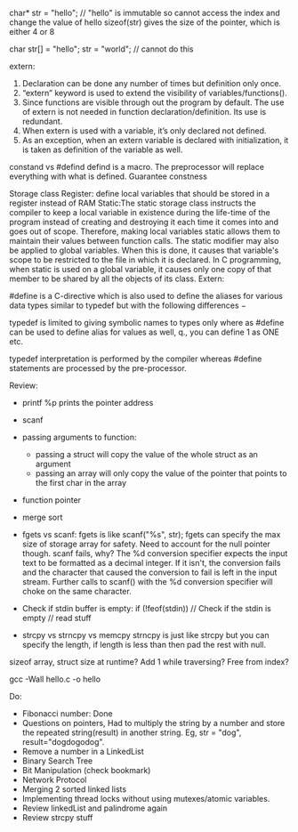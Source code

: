 


char* str = "hello"; // "hello" is immutable so cannot access the index and change the value of hello
sizeof(str) gives the size of the pointer, which is either 4 or 8

char str[] = "hello";
str = "world"; // cannot do this

extern:
1. Declaration can be done any number of times but definition only once.
2. “extern” keyword is used to extend the visibility of variables/functions().
3. Since functions are visible through out the program by default. The use of extern is not needed in function declaration/definition. Its use is redundant.
4. When extern is used with a variable, it’s only declared not defined.
5. As an exception, when an extern variable is declared with initialization, it is taken as definition of the variable as well.

constand vs #defind
defind is a macro. The preprocessor will replace everything with what is defined. Guarantee constness

Storage class
Register: define local variables that should be stored in a register instead of RAM
Static:The static storage class instructs the compiler to keep a local variable in existence during the life-time of the program instead of creating and destroying it each time it comes into and goes out of scope. Therefore, making local variables static allows them to maintain their values between function calls.
The static modifier may also be applied to global variables. When this is done, it causes that variable's scope to be restricted to the file in which it is declared.
In C programming, when static is used on a global variable, it causes only one copy of that member to be shared by all the objects of its class.
Extern:

#define is a C-directive which is also used to define the aliases for various data types similar to typedef but with the following differences −

typedef is limited to giving symbolic names to types only where as #define can be used to define alias for values as well, q., you can define 1 as ONE etc.

typedef interpretation is performed by the compiler whereas #define statements are processed by the pre-processor.

Review:
- printf
%p prints the pointer address

- scanf

- passing arguments to function:
    + passing a struct will copy the value of the whole struct as an argument
    + passing an array will only copy the value of the pointer that points to the first char in the array

- function pointer

- merge sort

- fgets vs scanf:
fgets is like scanf("%s", str); fgets can specify the max size of storage array for safety. Need to account for the null pointer though.
scanf fails, why? The %d conversion specifier expects the input text to be formatted as a decimal integer. If it isn't, the conversion fails and the character that caused the conversion to fail is left in the input stream. Further calls to scanf() with the %d conversion specifier will choke on the same character.

- Check if stdin buffer is empty: 
    if (!feof(stdin)) // Check if the stdin is empty
        // read stuff

- strcpy vs strncpy vs memcpy
    strncpy is just like strcpy but you can specify the length, if length is less than then pad the rest with null.
     

sizeof array, struct size at runtime? 
Add 1 while traversing?
Free from index?



gcc -Wall hello.c -o hello

Do:
- Fibonacci number: Done
- Questions on pointers, Had to multiply the string by a number and store the repeated string(result) in another string. Eg, str = "dog", result="dogdogodog".  
- Remove a number in a LinkedList
- Binary Search Tree
- Bit Manipulation (check bookmark)
- Network Protocol
- Merging 2 sorted linked lists  
- Implementing thread locks without using mutexes/atomic variables.
- Review linkedList and palindrome again
- Review strcpy stuff